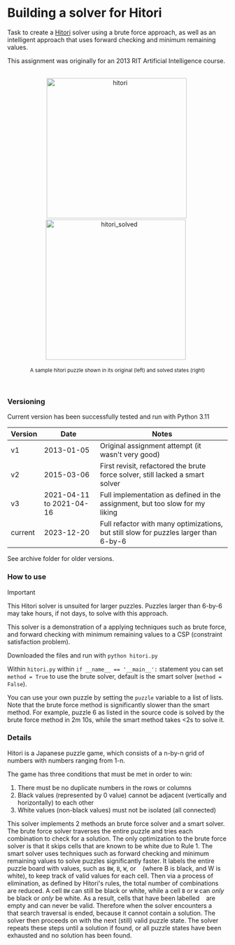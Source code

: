 
# Building a solver for Hitori

Task to create a [Hitori](https://en.wikipedia.org/wiki/Hitori) solver using a brute force approach, as well as an intelligent approach that uses forward checking and minimum remaining values.

This assignment was originally for an 2013 RIT Artificial Intelligence course.
<br>
<br>
<div align="center">
    &nbsp;
    <img width="320" alt="hitori" src="https://github.com/pxv8780/hitori-solver/assets/22942635/5a5196de-8b5e-46da-aa58-68e8523fee53">    
    &nbsp;&nbsp;
    <img width="320" alt="hitori_solved" src="https://github.com/pxv8780/hitori-solver/assets/22942635/ca26035c-d096-4107-be31-1aa7e670fb0f">
    &nbsp;
    <p><sup>A sample hitori puzzle shown in its original (left) and solved states (right)</sup></p>
    <br>
</div>

### Versioning

Current version has been successfully tested and run with Python 3.11

| Version | Date | Notes |
| ------- | ---- | ----- |
| v1 | 2013-01-05 | Original assignment attempt (it wasn't very good) |
| v2 | 2015-03-06 | First revisit, refactored the brute force solver, still lacked a smart solver |
| v3 | 2021-04-11 to 2021-04-16| Full implementation as defined in the assignment, but too slow for my liking|
| current | 2023-12-20 | Full refactor with many optimizations, but still slow for puzzles larger than 6-by-6|

See archive folder for older versions.

### How to use

> [!IMPORTANT]   
> This Hitori solver is unsuited for larger puzzles. Puzzles larger than 6-by-6 may take hours, if not days, to solve with this approach.
> 
> This solver is a demonstration of a applying techniques such as brute force, and forward checking with minimum remaining values to a CSP (constraint satisfaction problem). 

Downloaded the files and run with `python hitori.py`

Within `hitori.py` within `if __name__ == '__main__':` statement you can set `method = True` to use the brute solver, default is the smart solver (`method = False`).

You can use your own puzzle by setting the `puzzle` variable to a list of lists. Note that the brute force method is significantly slower than the smart method. For example, puzzle 6 as listed in the source code is solved by the brute force method in 2m 10s, while the smart method takes <2s to solve it.

### Details

Hitori is a Japanese puzzle game, which consists of a n-by-n grid of numbers with numbers ranging from 1-n.

The game has three conditions that must be met in order to win:
1. There must be no duplicate numbers in the rows or columns
2. Black values (represented by 0 value) cannot be adjacent (vertically and horizontally) to each other
3. White values (non-black values) must not be isolated (all connected)

This solver implements 2 methods an brute force solver and a smart solver. The brute force solver traverses the entire puzzle and tries each combination to check for a solution. The only optimization to the brute force solver is that it skips cells that are known to be white due to Rule 1. The smart solver uses techniques such as forward checking and minimum remaining values to solve puzzles significantly faster. It labels the entire puzzle board with values, such as `BW`, `B`, `W`, or ` ` (where B is black, and W is white), to keep track of valid values for each cell. Then via a process of elimination, as defined by Hitori's rules, the total number of combinations are reduced. A cell `BW` can still be black or white, while a cell `B` or `W` can *only* be black or *only* be white. As a result, cells that have been labelled ` ` are empty and can never be valid. Therefore when the solver encounters a ` ` that search traversal is ended, because it cannot contain a solution. The solver then proceeds on with the next (still) valid puzzle state. The solver repeats these steps until a solution if found, or all puzzle states have been exhausted and no solution has been found.
